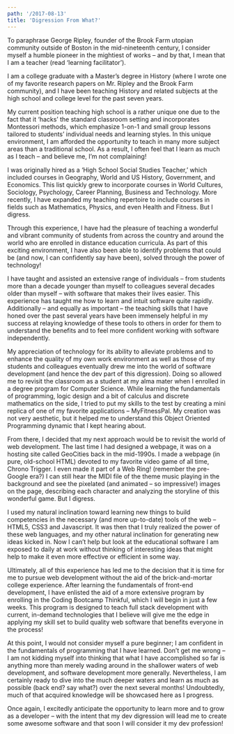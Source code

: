 ```yaml
---
path: '/2017-08-13'
title: 'Digression From What?'
---
```


To paraphrase George Ripley, founder of the Brook Farm utopian community outside of Boston in the mid-nineteenth century, I consider myself a humble pioneer in the mightiest of works – and by that, I mean that I am a teacher (read ‘learning facilitator’).

I am a college graduate with a Master’s degree in History (where I wrote one of my favorite research papers on Mr. Ripley and the Brook Farm community), and I have been teaching History and related subjects at the high school and college level for the past seven years.

My current position teaching high school is a rather unique one due to the fact that it ‘hacks’ the standard classroom setting and incorporates Montessori methods, which emphasize 1-on-1 and small group lessons tailored to students’ individual needs and learning styles. In this unique environment, I am afforded the opportunity to teach in many more subject areas than a traditional school. As a result, I often feel that I learn as much as I teach – and believe me, I’m not complaining!

I was originally hired as a ‘High School Social Studies Teacher,’ which included courses in Geography, World and US History, Government, and Economics. This list quickly grew to incorporate courses in World Cultures, Sociology, Psychology, Career Planning, Business and Technology. More recently, I have expanded my teaching repertoire to include courses in fields such as Mathematics, Physics, and even Health and Fitness. But I digress.

Through this experience, I have had the pleasure of teaching a wonderful and vibrant community of students from across the country and around the world who are enrolled in distance education curricula. As part of this exciting environment, I have also been able to identify problems that could be (and now, I can confidently say have been), solved through the power of technology!

I have taught and assisted an extensive range of individuals – from students more than a decade younger than myself to colleagues several decades older than myself – with software that makes their lives easier. This experience has taught me how to learn and intuit software quite rapidly. Additionally – and equally as important – the teaching skills that I have honed over the past several years have been immensely helpful in my success at relaying knowledge of these tools to others in order for them to understand the benefits and to feel more confident working with software independently.

My appreciation of technology for its ability to alleviate problems and to enhance the quality of my own work environment as well as those of my students and colleagues eventually drew me into the world of software development (and hence the dev part of this digression). Doing so allowed me to revisit the classroom as a student at my alma mater when I enrolled in a degree program for Computer Science. While learning the fundamentals of programming, logic design and a bit of calculus and discrete mathematics on the side, I tried to put my skills to the test by creating a mini replica of one of my favorite applications – MyFitnessPal. My creation was not very aesthetic, but it helped me to understand this Object Oriented Programming dynamic that I kept hearing about.

From there, I decided that my next approach would be to revisit the world of web development. The last time I had designed a webpage, it was on a hosting site called GeoCities back in the mid-1990s. I made a webpage (in pure, old-school HTML) devoted to my favorite video game of all time, Chrono Trigger. I even made it part of a Web Ring! (remember the pre-Google era?) I can still hear the MIDI file of the theme music playing in the background and see the pixelated (and animated – so impressive!) images on the page, describing each character and analyzing the storyline of this wonderful game. But I digress.

I used my natural inclination toward learning new things to build competencies in the necessary (and more up-to-date) tools of the web – HTML5, CSS3 and Javascript. It was then that I truly realized the power of these web languages, and my other natural inclination for generating new ideas kicked in. Now I can’t help but look at the educational software I am exposed to daily at work without thinking of interesting ideas that might help to make it even more effective or efficient in some way.

Ultimately, all of this experience has led me to the decision that it is time for me to pursue web development without the aid of the brick-and-mortar college experience. After learning the fundamentals of front-end development, I have enlisted the aid of a more extensive program by enrolling in the Coding Bootcamp Thinkful, which I will begin in just a few weeks. This program is designed to teach full stack development with current, in-demand technologies that I believe will give me the edge in applying my skill set to build quality web software that benefits everyone in the process!

At this point, I would not consider myself a pure beginner; I am confident in the fundamentals of programming that I have learned. Don’t get me wrong – I am not kidding myself into thinking that what I have accomplished so far is anything more than merely wading around in the shallower waters of web development, and software development more generally. Nevertheless, I am certainly ready to dive into the much deeper waters and learn as much as possible (back end? say what?) over the next several months! Undoubtedly, much of that acquired knowledge will be showcased here as I progress.

Once again, I excitedly anticipate the opportunity to learn more and to grow as a developer – with the intent that my dev digression will lead me to create some awesome software and that soon I will consider it my dev profession!
